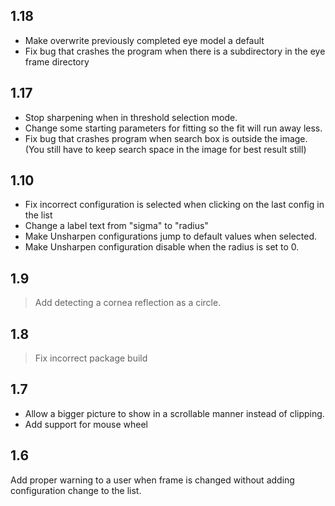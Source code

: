 ## 1.18 ##
  * Make overwrite previously completed eye model a default
  * Fix bug that crashes the program when there is a subdirectory in the eye frame directory

## 1.17 ##
  * Stop sharpening when in threshold selection mode.
  * Change some starting parameters for fitting so the fit will run away less.
  * Fix bug that crashes program when search box is outside the image.  (You still have to keep search space in the image for best result still)

## 1.10 ##
  * Fix incorrect configuration is selected when clicking on the last config in the list
  * Change a label text from "sigma" to "radius"
  * Make Unsharpen configurations jump to default values when selected.
  * Make Unsharpen configuration disable when the radius is set to 0.

## 1.9 ##
> Add detecting a cornea reflection as a circle.

## 1.8 ##

> Fix incorrect package build

## 1.7 ##

  * Allow a bigger picture to show in a scrollable manner instead of clipping.
  * Add support for mouse wheel

## 1.6 ##

Add proper warning to a user when frame is changed without adding configuration change to the list.